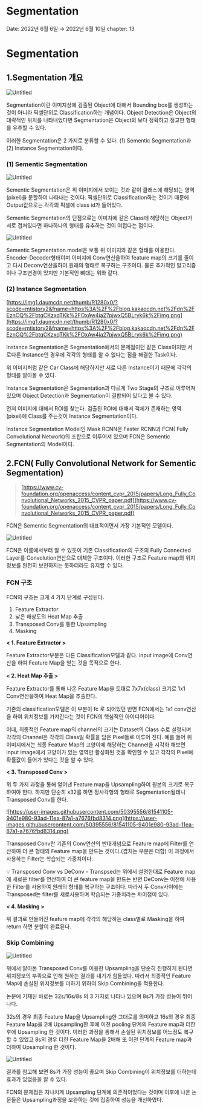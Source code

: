 # Segmentation

Date: 2022년 6월 6일 → 2022년 6월 10일
chapter: 13

# Segmentation

## 1.Segmentation 개요

![Untitled](Segmentation%20349a24cd56624c0fa5259cfaecffce87/Untitled.png)

Segmentation이란 이미지상에 검출된 Object에 대해서 Bounding box를 생성하는 것이 아니라 픽셀단위로 Classification하는 개념이다. Object Detection은 Object의 대략적인 위치를 나타내었다면 Segmentation은 Object의 보다 정확하고 정교한 형태를 유추할 수 있다. 

이러한 Segmentation은 2 가지로 분류할 수 있다.
(1) Sementic Segmentation과 (2) Instance Segmentation이다. 

### (1) Sementic Segmentation

![Untitled](Segmentation%20349a24cd56624c0fa5259cfaecffce87/Untitled%201.png)

Sementic Segmentation은 위 이미지에서 보이는 것과 같이 클래스에 해당되는 영역(pixel)을 분할하여 나타내는 것이다. 픽셀단위로 Classification하는 것이기 때문에 Output값으로는 각각의 픽셀에 class id가 들어있다. 

Sementic Segmentation의 단점으로는 이미지에 같은 Class에 해당하는 Object가 서로 겹쳐있다면 하나하나의 형태를 유추하는 것이 여렵다는 점이다. 

![Untitled](Segmentation%20349a24cd56624c0fa5259cfaecffce87/Untitled%202.png)

Sementic Segmentation model은 보통 위 이미지와 같은 형태를 이용한다. 
Encoder-Decoder형태이며 이미지에 Conv연산을하여 feature map의 크기를 줄이고 다시 Deconv연산을하여 원래의 형태로 복구하는 구조이다. 물론 추가적인 알고리즘이나 구조변경이 있지만 기본적인 뼈대는 위와 같다. 

### (2) Instance Segmentation

[https://img1.daumcdn.net/thumb/R1280x0/?scode=mtistory2&fname=https%3A%2F%2Fblog.kakaocdn.net%2Fdn%2FEznOQ%2FbtqCKzxqTKk%2FOxAw4ia27pjwxQ5BLryk6k%2Fimg.png](https://img1.daumcdn.net/thumb/R1280x0/?scode=mtistory2&fname=https%3A%2F%2Fblog.kakaocdn.net%2Fdn%2FEznOQ%2FbtqCKzxqTKk%2FOxAw4ia27pjwxQ5BLryk6k%2Fimg.png)

Instance Segmentation은 Segmentation에서의 문제점이던 같은 Class이지만 서로다른 Instance인 경우에 각각의 형태를 알 수 없다는 점을 해결한 Task이다. 

위 이미지처럼 같은 Car Class에 해당하지만 서로 다른 Instance이기 때문에 각각의 형태를 알아볼 수 있다. 

Instance Segmentation은 Segmentation과 다르게 Two Stage의 구조로 이루어져 있으며 
Object Detection과 Segmentation이 결합되어 있다고 볼 수 있다. 

먼저 이미지에 대해서 ROI를 찾는다. 검출된 ROI에 대해서 객체가 존재하는 영역(pixel)에 Class를 주는것이 Instance Segmentation이다. 

Instance Segmentation Model인 Mask RCNN은 Faster RCNN과 FCN( Fully Convolutional Network)의 조합으로 이루어져 있으며 FCN은 Sementic Segmentation의 Model이다. 

## 2.FCN( Fully Convolutional Network for Sementic Segmentation)

> [https://www.cv-foundation.org/openaccess/content_cvpr_2015/papers/Long_Fully_Convolutional_Networks_2015_CVPR_paper.pdf](https://www.cv-foundation.org/openaccess/content_cvpr_2015/papers/Long_Fully_Convolutional_Networks_2015_CVPR_paper.pdf)
> 

FCN은 Sementic Segmentation의 대표적이면서 가장 기본적인 모델이다. 

![Untitled](Segmentation%20349a24cd56624c0fa5259cfaecffce87/Untitled%203.png)

FCN은 이름에서부터 알 수 있듯이 기존 Classification의 구조의 Fully Connected Layer를 Convolution연산으로 대체한 구조이다. 이러한 구조로 Feature map의 위치정보를 완전히 보전하지는 못하더라도 유지할 수 있다.

### FCN 구조

FCN의 구조는 크게 4 가지 단계로 구성된다. 

1. Feature Extractor 
2. 낮은 해상도의 Heat Map 추출 
3. Transposed Conv를 통한 Upsampling 
4. Masking 

**< 1. Feature Extractor >**

Feature Extractor부분은 다른 Classification모델과 같다. input image에 Conv연산을 하여 Feature Map을 얻는 것을 목적으로 한다. 

**< 2. Heat Map 추출 >** 

Feature Extractor를 통해 나온 Feature Map을 토대로 7x7x(class) 크기로 1x1 Conv연산을하여 Heat Map을 추출한다. 

기존의 classification모델은 이 부분이 fc 로 되어있던 반면 FCN에서는 1x1 conv연산을 하여 위치정보를 가져간다는 것이 FCN의 핵심적인 아이디어이다. 

이때, 최종적인 Feature map의 channel의 크기는 Dataset의 Class 수로 설정되며 각각의 Channel은 각각의 Class일 확률을 담은 Pixel들로 이루어 진다. 예를 들어 위 이미지에서는 최종 Feature Map의 고양이에 해당하는 Channel을 시각화 해보면 input image에서 고양이가 있는 영역만 활성화된 것을 확인할 수 있고 각각의 Pixel에 확률값이 들어가 있다는 것을 알 수 있다. 

**< 3. Transposed Conv >**

위 두 가지 과정을 통해 얻어낸 Feature map을 Upsampling하여 원본의 크기로 복구하여야 한다. 하지만  단순히 x32를 하면 정사각형의 형태로 Segmentation될테니 Transposed Conv를 한다. 

![https://user-images.githubusercontent.com/50395556/81541105-9401e980-93ad-11ea-87a1-a7676fbd8314.png](https://user-images.githubusercontent.com/50395556/81541105-9401e980-93ad-11ea-87a1-a7676fbd8314.png)

Transposed Conv란 기존의 Conv연산의 반대개념으로 Feature map에 Filter를 연산하여 더 큰 형태의 Feature map을 만드는 것이다.(겹치는 부분은 더함) 이 과정에서 사용하는 Filter는 학습되는 가중치이다.

<aside>
💡 Transposed Conv vs DeConv
- Transpsed는 위에서 설명한대로 Feature map에 새로운 filter를 연산하여 더 큰 feature map을 만드는 반면 DeConv는 이전에 사용한 Filter를 사용하여 원래의 형태를 복구하는 구조이다. 
따라서 두 Conv사이에는 Transposed는 filter를 새로사용하며 학습되는 가중치라는 차이점이 있다.

</aside>

**< 4. Masking >**

위 결과로 만들어진 feature map에 각각의 해당하는 class별로 Masking을 하여 return 하면 분할이 완료된다. 

### **Skip Combining**

![Untitled](Segmentation%20349a24cd56624c0fa5259cfaecffce87/Untitled%204.png)

위에서 알아본 Transposed Conv를 이용한 Upsampling을 단순히 진행하게 된다면 위치정보의 부족으로 인해 원하는 결과를 내기가 힘들었다. 따라서 최종적인 Feature Map에 손실된 위치정보를 더하기 위하여 Skip Combining을 적용한다. 

논문에 기재된 바로는 32s/16s/8s 의 3 가지로 나타나 있으며 8s가 가장 성능이 뛰어나다. 

32s의 경우 최종 Feature Map을 Upsampling한 그대로를 의미하고 
16s의 경우 최종 Feature Map을 2배 Upsampling한 후에 이전 pooling 단계의 Feature map과 더한 후에 Upsampling 한 것이다. 이러한 과정을 통해서 손실된 위치정보를 어느정도 복구할 수 있었고 
8s의 경우 더한 Feature Map을 2배해 또 이전 단계의 Feature map과 더하여 Upsampling 한 것이다. 

![Untitled](Segmentation%20349a24cd56624c0fa5259cfaecffce87/Untitled%205.png)

결과를 참고해 보면 8s가 가장 성능이 좋으며 Skip Combining이 위치정보를 더하는데 효과가 있었음을 알 수 있다. 

FCN의 문제점은 지나치게 Upsampling 단계에 의존적이었다는 것이며 이후에 나온 논문들은 Upsampling과정을 보완하는 것에 집중하여 성능을 개선하였다.